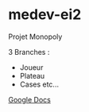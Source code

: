 # medev-ei2
Projet Monopoly

3 Branches : 
- Joueur
- Plateau
- Cases etc...

[Google Docs](https://docs.google.com/document/d/1aSimT0o8QkMoVoalPzR4vFFT4kl3dkfxN9x6mBdY-sM/edit?usp=sharing)
